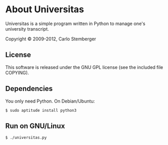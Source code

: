 About Universitas
=================
Universitas is a simple program written in Python to manage one's university transcript.

Copyright © 2009-2012, Carlo Stemberger

License
-------
This software is released under the GNU GPL license (see the included file
COPYING).

Dependencies
------------
You only need Python. On Debian/Ubuntu:

    $ sudo aptitude install python3

Run on GNU/Linux
----------------
    $ ./universitas.py

